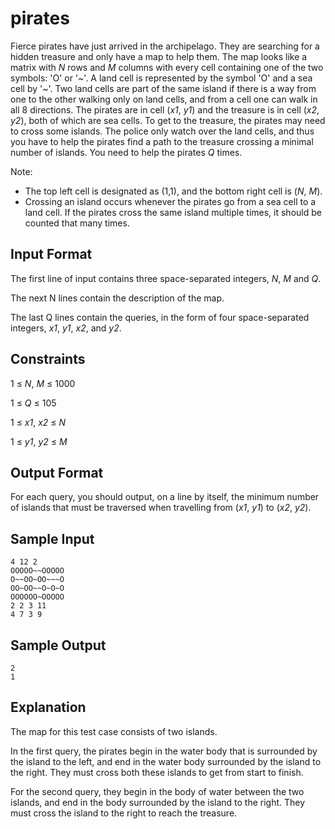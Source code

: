 # pirates

Fierce pirates have just arrived in the archipelago. They are searching for a hidden treasure and only have a map to help them. The map looks like a matrix with *N* rows and *M* columns with every cell containing one of the two symbols: 'O' or '\~'. A land cell is represented by the symbol 'O' and a sea cell by '~'. Two land cells are part of the same island if there is a way from one to the other walking only on land cells, and from a cell one can walk in all 8 directions. The pirates are in cell (*x1*, *y1*) and the treasure is in cell (*x2*, *y2*), both of which are sea cells. To get to the treasure, the pirates may need to cross some islands. The police only watch over the land cells, and thus you have to help the pirates find a path to the treasure crossing a minimal number of islands. You need to help the pirates *Q* times.

Note:

- The top left cell is designated as (1,1), and the bottom right cell is (*N*, *M*).
- Crossing an island occurs whenever the pirates go from a sea cell to a land cell. If the pirates cross the same island multiple times, it should be counted that many times.

## Input Format

The first line of input contains three space-separated integers, *N*, *M* and *Q*.

The next N lines contain the description of the map.

The last Q lines contain the queries, in the form of four space-separated integers, *x1*, *y1*, *x2*, and *y2*.

## Constraints

1 ≤ *N*, *M* ≤ 1000

1 ≤ *Q* ≤ 105

1 ≤ *x1*, *x2* ≤ *N*

1 ≤ *y1*, *y2* ≤ *M*

## Output Format

For each query, you should output, on a line by itself, the minimum number of islands that must be traversed when travelling from (*x1*, *y1*) to (*x2*, *y2*).

## Sample Input
```
4 12 2
OOOOO~~OOOOO
O~~OO~OO~~~O
OO~OO~~O~O~O
OOOOOO~OOOOO
2 2 3 11
4 7 3 9
```

## Sample Output
```
2
1
```

## Explanation

The map for this test case consists of two islands.

In the first query, the pirates begin in the water body that is surrounded by the island to the left, and end in the water body surrounded by the island to the right. They must cross both these islands to get from start to finish.

For the second query, they begin in the body of water between the two islands, and end in the body surrounded by the island to the right. They must cross the island to the right to reach the treasure.

